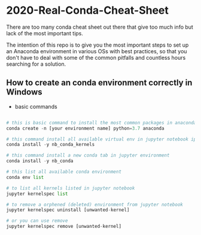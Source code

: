 # 2020-Real-Conda-Cheat-Sheet

There are too many conda cheat sheet out there that give too much info but lack of the most important tips.

The intention of this repo is to give you the most important steps to set up an Anaconda environment in various OSs with best practices, so that you don't have to deal with some of the common pitfalls and countless hours searching for a solution.

## How to create an conda environment correctly in Windows

- basic commands

```python

# this is basic command to install the most common packages in anaconda
conda create -n [your environment name] python=3.7 anaconda

# this command install all available virtual env in jupyter notebook ipython kernels
conda install -y nb_conda_kernels

# this command install a new conda tab in jupyter environment
conda install -y nb_conda

# this list all available conda environment
conda env list

# to list all kernels listed in jupyter notebook
jupyter kernelspec list

# to remove a orphened (deleted) environment from jupyter notebook
jupyter kernelspec uninstall [unwanted-kernel]

# or you can use remove
jupyter kernelspec remove [unwanted-kernel]

```
